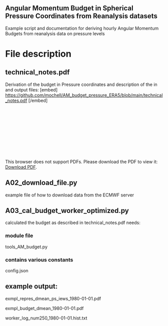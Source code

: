 ## Angular Momentum Budget in Spherical Pressure Coordinates from Reanalysis datasets
Example script and documentation for deriving hourly Angular Momentum Budgets from reanalysis data on pressure levels

# File description
## technical_notes.pdf
Derivation of the budget in Pressure coordinates and description of the in and output files:
[embed] https://github.com/mochell/AM_budget_pressure_ERA5/blob/main/technical_notes.pdf [/embed]

<object data="http://yoursite.com/the.pdf" type="application/pdf" width="700px" height="700px">
    <embed src="http://yoursite.com/the.pdf">
        <p>This browser does not support PDFs. Please download the PDF to view it: <a href="http://yoursite.com/the.pdf">Download PDF</a>.</p>
    </embed>
</object>


## A02_download_file.py
example file of how to download data from the ECMWF server

## A03_cal_budget_worker_optimized.py
calculated the budget as described in technical_notes.pdf
needs:
### module file
tools_AM_budget.py
### contains various constants
config.json        

## example output:
exmpl_repres_dmean_ps_iews_1980-01-01.pdf

exmpl_budget_dmean_1980-01-01.pdf

worker_log_num250_1980-01-01.hist.txt
